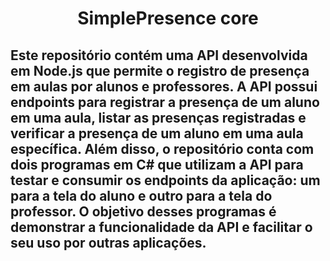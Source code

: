 <div align="center"> <h1>SimplePresence core</h1></div>


<h2>
Este repositório contém uma API desenvolvida em Node.js que permite o registro de presença em aulas por alunos e professores. A API possui endpoints para registrar a presença de um aluno em uma aula, listar as presenças registradas e verificar a presença de um aluno em uma aula específica. Além disso, o repositório conta com dois programas em C# que utilizam a API para testar e consumir os endpoints da aplicação: um para a tela do aluno e outro para a tela do professor. O objetivo desses programas é demonstrar a funcionalidade da API e facilitar o seu uso por outras aplicações.</h2>




